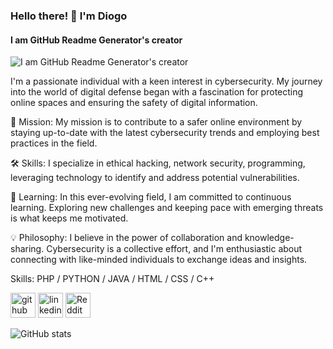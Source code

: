 ###  Hello there! 👋 I'm Diogo
#### I am GitHub Readme Generator's creator
![I am GitHub Readme Generator's creator](https://external-content.duckduckgo.com/iu/?u=https%3A%2F%2Fscienceprog.com%2Fwp-content%2Fuploads%2F2021%2F10%2Fcybersecurity.jpeg&f=1&nofb=1&ipt=51e9a5c4d6a85c542ffdd03eb648cfdfc31f5a4698a7131a01e43cd0ef7bb397&ipo=images)

I'm a passionate individual with a keen interest in cybersecurity. My journey into the world of digital defense began with a fascination for protecting online spaces and ensuring the safety of digital information.

🔐 Mission: My mission is to contribute to a safer online environment by staying up-to-date with the latest cybersecurity trends and employing best practices in the field.

🛠️ Skills: I specialize in ethical hacking, network security, programming, leveraging technology to identify and address potential vulnerabilities.

🚀 Learning: In this ever-evolving field, I am committed to continuous learning. Exploring new challenges and keeping pace with emerging threats is what keeps me motivated.

💡 Philosophy: I believe in the power of collaboration and knowledge-sharing. Cybersecurity is a collective effort, and I'm enthusiastic about connecting with like-minded individuals to exchange ideas and insights.

Skills: PHP / PYTHON / JAVA / HTML / CSS / C++



[<img src='https://cdn.jsdelivr.net/npm/simple-icons@3.0.1/icons/github.svg' alt='github' height='40'>](https://github.com/HungerBalls)  [<img src='https://cdn.jsdelivr.net/npm/simple-icons@3.0.1/icons/linkedin.svg' alt='linkedin' height='40'>](https://www.linkedin.com/in/https://www.linkedin.com/in/diogoreiscunha//)  [<img src='https://cdn.jsdelivr.net/npm/simple-icons@3.0.1/icons/reddit.svg' alt='Reddit' height='40'>](https://www.reddit.com/user/Negative-Usual-7025 )  

![GitHub stats](https://github-readme-stats.vercel.app/api?username=HungerBalls&show_icons=true)  

